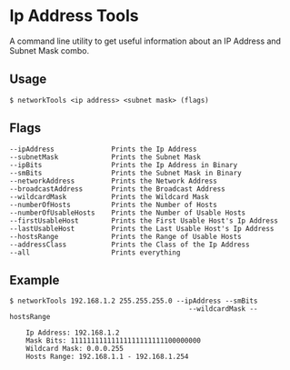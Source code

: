 # Ip Address Tools

A command line utility to get useful information about an IP Address and Subnet Mask combo.

## Usage

    $ networkTools <ip address> <subnet mask> (flags)

## Flags

    --ipAddress              Prints the Ip Address
    --subnetMask             Prints the Subnet Mask
    --ipBits                 Prints the Ip Address in Binary
    --smBits                 Prints the Subnet Mask in Binary
    --networkAddress         Prints the Network Address
    --broadcastAddress       Prints the Broadcast Address
    --wildcardMask           Prints the Wildcard Mask
    --numberOfHosts          Prints the Number of Hosts
    --numberOfUsableHosts    Prints the Number of Usable Hosts
    --firstUsableHost        Prints the First Usable Host's Ip Address
    --lastUsableHost         Prints the Last Usable Host's Ip Address
    --hostsRange             Prints the Range of Usable Hosts
    --addressClass           Prints the Class of the Ip Address
    --all                    Prints everything

## Example

    $ networkTools 192.168.1.2 255.255.255.0 --ipAddress --smBits
                                                --wildcardMask --hostsRange

        Ip Address: 192.168.1.2
        Mask Bits: 11111111111111111111111100000000
        Wildcard Mask: 0.0.0.255
        Hosts Range: 192.168.1.1 - 192.168.1.254
